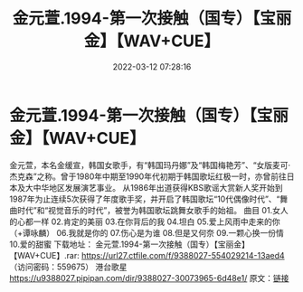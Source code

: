 ﻿---
title: 金元萱.1994-第一次接触（国专）【宝丽金】【WAV+CUE】
date: 2022-03-12 07:28:16
categories: WAV车载音乐、镜像
tags: 华语中文
---
# 金元萱.1994-第一次接触（国专）【宝丽金】【WAV+CUE】

金元萱，本名金缓宣，韩国女歌手，有“韩国玛丹娜”及“韩国梅艳芳”、“女版麦可·杰克森”之称。曾于1980年中期至1990年代初期于韩国歌坛红极一时，亦曾前往日本及大中华地区发展演艺事业。
从1986年出道获得KBS歌谣大赏新人奖开始到1987年为止连续5次获得了年度歌手奖，并开启了韩国歌坛“10代偶像时代”、“舞曲时代”和“视觉音乐的时代”，被誉为韩国歌坛跳舞女歌手的始祖。
曲目
01.女人的心都一样
02.肯定的美丽
03.在你背后的我
04.坦白
05.爱上风雨中走来的你（+谭咏麟）
06.我就是你的
07.伤心是为谁
08.但是又何奈
09.一颗心换一份情
10.爱的甜蜜
下载地址：
金元萱.1994-第一次接触（国专）【宝丽金】【WAV+CUE】.rar: https://url27.ctfile.com/f/9388027-554029214-13aed4
（访问密码：559675）
港台歌星
https://u9388027.pipipan.com/dir/9388027-30073965-6d48e1/
原文：[链接](https://blog.sina.com.cn/s/blog_1647c7e7601030w5s.html)